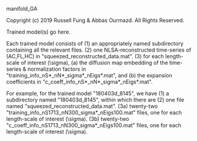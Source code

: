 manifold_GA

Copyright (c) 2019 Russell Fung & Abbas Ourmazd. All Rights Reserved.

Trained model(s) go here.

Each trained model consists of
(1) an appropriately named subdirectory containing all the relevant files. 
(2) one NLSA-reconstructed time-series of (AC,FL,HC) in "squeezed_reconstructed_data.mat".
(3) for each length-scale of interest (\sigma), 
  (a) the diffusion map embedding of the time-series & normalization factors in 
  "training_info_nS*_nN*_sigma*_nEigs*.mat", and
  (b) the expansion coefficients in "c_coeff_info_nS*_nN*_sigma*_nEigs*.mat".
  
For example, for the trained model "180403d_8145", we have
(1) a subdirectory named "180403d_8145", within which there are
(2) one file named "squeezed_reconstructed_data.mat".
(3a) twenty-two "training_info_nS1713_nN300_sigma*_nEigs100.mat" files, one for each length-scale of interest (\sigma).
(3b) twenty-two "c_coeff_info_nS1713_nN300_sigma*_nEigs100.mat" files, one for each length-scale of interest (\sigma).
